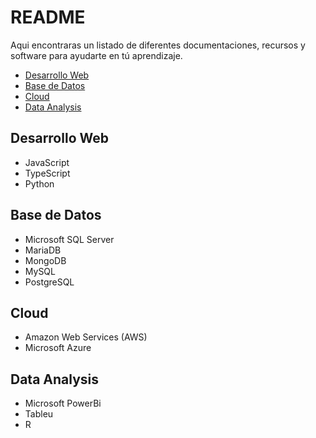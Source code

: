 # README

Aqui encontraras un listado de diferentes documentaciones, recursos y software para ayudarte en tú aprendizaje.
- [Desarrollo Web](#desarrollo-web)
- [Base de Datos](#base-de-datos)
- [Cloud](#cloud)
- [Data Analysis](#data-analysis)

## Desarrollo Web
* JavaScript
* TypeScript
* Python

## Base de Datos
* Microsoft SQL Server
* MariaDB
* MongoDB
* MySQL
* PostgreSQL

## Cloud
* Amazon Web Services (AWS)
* Microsoft Azure
## Data Analysis
* Microsoft PowerBi
* Tableu
* R
